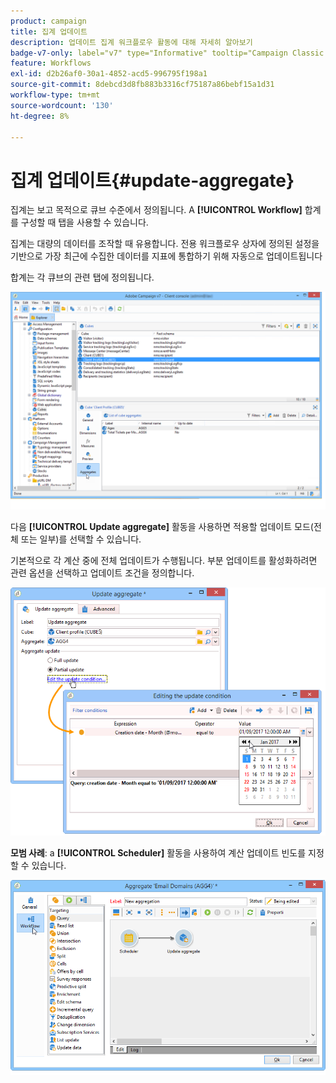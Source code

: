 ```yaml
---
product: campaign
title: 집계 업데이트
description: 업데이트 집계 워크플로우 활동에 대해 자세히 알아보기
badge-v7-only: label="v7" type="Informative" tooltip="Campaign Classic v7에만 적용"
feature: Workflows
exl-id: d2b26af0-30a1-4852-acd5-996795f198a1
source-git-commit: 8debcd3d8fb883b3316cf75187a86bebf15a1d31
workflow-type: tm+mt
source-wordcount: '130'
ht-degree: 8%

---
```


# 집계 업데이트{#update-aggregate}



집계는 보고 목적으로 큐브 수준에서 정의됩니다. A **[!UICONTROL Workflow]** 합계를 구성할 때 탭을 사용할 수 있습니다.

집계는 대량의 데이터를 조작할 때 유용합니다. 전용 워크플로우 상자에 정의된 설정을 기반으로 가장 최근에 수집한 데이터를 지표에 통합하기 위해 자동으로 업데이트됩니다

합계는 각 큐브의 관련 탭에 정의됩니다.

![](assets/s_advuser_cube_agregate_01.png)


다음 **[!UICONTROL Update aggregate]** 활동을 사용하면 적용할 업데이트 모드(전체 또는 일부)를 선택할 수 있습니다.

기본적으로 각 계산 중에 전체 업데이트가 수행됩니다. 부분 업데이트를 활성화하려면 관련 옵션을 선택하고 업데이트 조건을 정의합니다.

![](assets/s_advuser_cube_agregate_05.png)

**모범 사례**: a **[!UICONTROL Scheduler]** 활동을 사용하여 계산 업데이트 빈도를 지정할 수 있습니다.

![](assets/s_advuser_cube_agregate_04.png)
